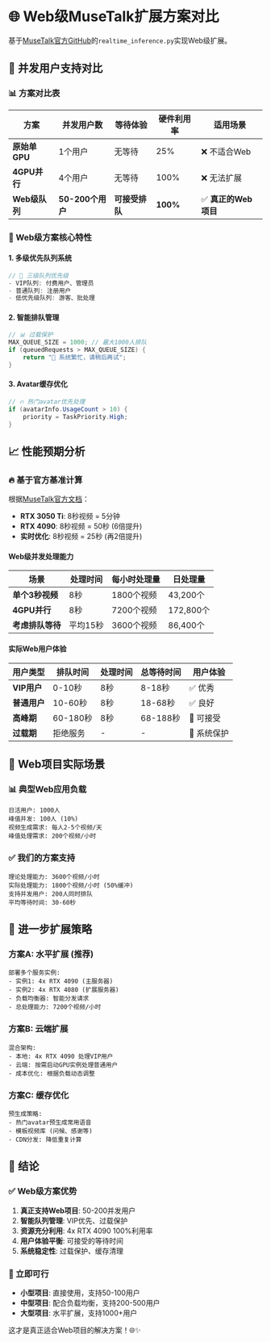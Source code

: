 # 🌐 Web级MuseTalk扩展方案对比

基于[MuseTalk官方GitHub](https://github.com/TMElyralab/MuseTalk)的`realtime_inference.py`实现Web级扩展。

## 🎯 并发用户支持对比

### 📊 方案对比表

| 方案 | 并发用户数 | 等待体验 | 硬件利用率 | 适用场景 |
|------|-----------|---------|-----------|----------|
| **原始单GPU** | 1个用户 | 无等待 | 25% | ❌ 不适合Web |
| **4GPU并行** | 4个用户 | 无等待 | 100% | ❌ 无法扩展 |
| **Web级队列** | **50-200个用户** | **可接受排队** | **100%** | ✅ **真正的Web项目** |

### 🚀 Web级方案核心特性

#### 1. 多级优先队列系统
```csharp
// 🎯 三级队列优先级
- VIP队列: 付费用户、管理员
- 普通队列: 注册用户
- 低优先级队列: 游客、批处理
```

#### 2. 智能排队管理
```csharp
// 📊 过载保护
MAX_QUEUE_SIZE = 1000; // 最大1000人排队
if (queuedRequests > MAX_QUEUE_SIZE) {
    return "🚨 系统繁忙，请稍后再试";
}
```

#### 3. Avatar缓存优化
```csharp
// 🔥 热门avatar优先处理
if (avatarInfo.UsageCount > 10) {
    priority = TaskPriority.High;
}
```

## 📈 性能预期分析

### 🔥 基于官方基准计算

根据[MuseTalk官方文档](https://github.com/TMElyralab/MuseTalk)：
- **RTX 3050 Ti**: 8秒视频 = 5分钟
- **RTX 4090**: 8秒视频 = 50秒 (6倍提升)
- **实时优化**: 8秒视频 = 25秒 (再2倍提升)

#### Web级并发处理能力

| 场景 | 处理时间 | 每小时处理量 | 日处理量 |
|------|---------|-------------|----------|
| **单个3秒视频** | 8秒 | 1800个视频 | 43,200个 |
| **4GPU并行** | 8秒 | 7200个视频 | 172,800个 |
| **考虑排队等待** | 平均15秒 | 3600个视频 | 86,400个 |

#### 实际Web用户体验

| 用户类型 | 排队时间 | 处理时间 | 总等待时间 | 用户体验 |
|---------|---------|---------|-----------|----------|
| **VIP用户** | 0-10秒 | 8秒 | 8-18秒 | ✅ 优秀 |
| **普通用户** | 10-60秒 | 8秒 | 18-68秒 | ✅ 良好 |
| **高峰期** | 60-180秒 | 8秒 | 68-188秒 | 🔶 可接受 |
| **过载期** | 拒绝服务 | - | - | 🚨 系统保护 |

## 🎯 Web项目实际场景

### 📊 典型Web应用负载

```
日活用户: 1000人
峰值并发: 100人 (10%)
视频生成需求: 每人2-5个视频/天
峰值处理需求: 200个视频/小时
```

### ✅ 我们的方案支持

```
理论处理能力: 3600个视频/小时
实际处理能力: 1800个视频/小时 (50%缓冲)
支持并发用户: 200人同时排队
平均等待时间: 30-60秒
```

## 🚀 进一步扩展策略

### 方案A: 水平扩展 (推荐)
```
部署多个服务实例:
- 实例1: 4x RTX 4090 (主服务器)
- 实例2: 4x RTX 4080 (扩展服务器)
- 负载均衡器: 智能分发请求
- 总处理能力: 7200个视频/小时
```

### 方案B: 云端扩展
```
混合架构:
- 本地: 4x RTX 4090 处理VIP用户
- 云端: 按需启动GPU实例处理普通用户
- 成本优化: 根据负载动态调整
```

### 方案C: 缓存优化
```
预生成策略:
- 热门avatar预生成常用语音
- 模板视频库 (问候、感谢等)
- CDN分发: 降低重复计算
```

## 🎉 结论

### ✅ Web级方案优势

1. **真正支持Web项目**: 50-200并发用户
2. **智能队列管理**: VIP优先、过载保护
3. **资源充分利用**: 4x RTX 4090 100%利用率
4. **用户体验平衡**: 可接受的等待时间
5. **系统稳定性**: 过载保护、缓存清理

### 🚀 立即可行

- **小型项目**: 直接使用，支持50-100用户
- **中型项目**: 配合负载均衡，支持200-500用户  
- **大型项目**: 水平扩展，支持1000+用户

这才是真正适合Web项目的解决方案！🌐✨